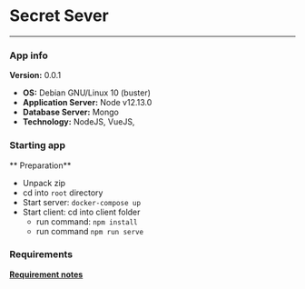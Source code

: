 # Secret Sever


***

 ### App info
 **Version:** 0.0.1
- **OS:** Debian GNU/Linux 10 (buster)
- **Application Server:** Node v12.13.0
- **Database Server:** Mongo 
- **Technology:** NodeJS, VueJS,

### Starting app 

** Preparation**
- Unpack zip
- cd into `root` directory
- Start server: `docker-compose up`
- Start client: cd into client folder
  - run command: `npm install`
  - run command `npm run serve`

###  Requirements 
**[Requirement notes](./Requirements.md)**


